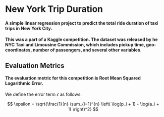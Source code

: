 # New York Trip Duration
#### A simple linear regression project to predict the total ride duration of taxi trips in New York City.

#### This was a part of a Kaggle competition. The dataset was released by he NYC Taxi and Limousine Commission, which includes pickup time, geo-coordinates, number of passengers, and several other variables.

## Evaluation Metrics

#### The evaluation metric for this competition is Root Mean Squared Logarithmic Error.


We define the error term $\epsilon$ as follows:

$$
\epsilon = \sqrt{\frac{1}{n} \sum_{i=1}^{n} \left( \log(p_i + 1) - \log(a_i + 1) \right)^2}
$$

